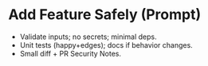 ﻿# Add Feature Safely (Prompt)
- Validate inputs; no secrets; minimal deps.
- Unit tests (happy+edges); docs if behavior changes.
- Small diff + PR Security Notes.
